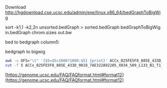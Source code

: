 Download
http://hgdownload.cse.ucsc.edu/admin/exe/linux.x86_64/bedGraphToBigWig

sort -k1,1 -k2,2n unsorted.bedGraph > sorted.bedGraph
bedGraphToBigWig in.bedGraph chrom.sizes out.bw

bed to bedgraph
column5: 

bedgraph to bigwig

```bash
awk -v OFS="\t" '{$5=$5>1000?1000:$5} {print}' ACCx_025FE5F8_885E_433D_9018_7AE322A92285_X034_S09_L133_B1_T1_PMRG.insertions.bed > ACCx_025FE5F8_885E_433D_9018_7AE322A92285_X034_S09_L133_B1_T1_PMRG.insertions.1000.bed
cut -f 5 ACCx_025FE5F8_885E_433D_9018_7AE322A92285_X034_S09_L133_B1_T1_PMRG.insertions.1000.bed | sort | head
```

[https://genome.ucsc.edu/FAQ/FAQformat.html#format12](https://genome.ucsc.edu/FAQ/FAQformat.html#format12)
<!--stackedit_data:
eyJoaXN0b3J5IjpbMjM1OTQ3NDQ1LDIwOTA3NjAxNzNdfQ==
-->